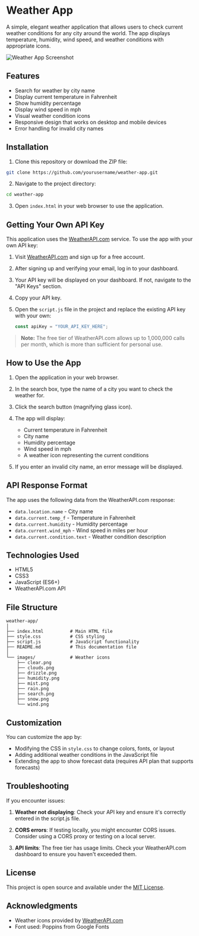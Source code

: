 # Weather App

A simple, elegant weather application that allows users to check current weather conditions for any city around the world. The app displays temperature, humidity, wind speed, and weather conditions with appropriate icons.

![Weather App Screenshot](/weather-app/images/app-complete.png "Weather App Screenshot")

## Features

- Search for weather by city name
- Display current temperature in Fahrenheit
- Show humidity percentage
- Display wind speed in mph
- Visual weather condition icons
- Responsive design that works on desktop and mobile devices
- Error handling for invalid city names

## Installation

1. Clone this repository or download the ZIP file:

```bash
git clone https://github.com/yourusername/weather-app.git
```

2. Navigate to the project directory:

```bash
cd weather-app
```

3. Open `index.html` in your web browser to use the application.

## Getting Your Own API Key

This application uses the [WeatherAPI.com](https://www.weatherapi.com/) service. To use the app with your own API key:

1. Visit [WeatherAPI.com](https://www.weatherapi.com/) and sign up for a free account.

2. After signing up and verifying your email, log in to your dashboard.

3. Your API key will be displayed on your dashboard. If not, navigate to the "API Keys" section.

4. Copy your API key.

5. Open the `script.js` file in the project and replace the existing API key with your own:

   ```javascript
   const apiKey = "YOUR_API_KEY_HERE";
   ```

> **Note:** The free tier of WeatherAPI.com allows up to 1,000,000 calls per month, which is more than sufficient for personal use.

## How to Use the App

1. Open the application in your web browser.

2. In the search box, type the name of a city you want to check the weather for.

3. Click the search button (magnifying glass icon).

4. The app will display:
   - Current temperature in Fahrenheit
   - City name
   - Humidity percentage
   - Wind speed in mph
   - A weather icon representing the current conditions

5. If you enter an invalid city name, an error message will be displayed.

## API Response Format

The app uses the following data from the WeatherAPI.com response:

- `data.location.name` - City name
- `data.current.temp_f` - Temperature in Fahrenheit
- `data.current.humidity` - Humidity percentage
- `data.current.wind_mph` - Wind speed in miles per hour
- `data.current.condition.text` - Weather condition description

## Technologies Used

- HTML5
- CSS3
- JavaScript (ES6+)
- WeatherAPI.com API

## File Structure

```text
weather-app/
│
├── index.html          # Main HTML file
├── style.css           # CSS styling
├── script.js           # JavaScript functionality
├── README.md           # This documentation file
│
└── images/             # Weather icons
    ├── clear.png
    ├── clouds.png
    ├── drizzle.png
    ├── humidity.png
    ├── mist.png
    ├── rain.png
    ├── search.png
    ├── snow.png
    └── wind.png
```

## Customization

You can customize the app by:

- Modifying the CSS in `style.css` to change colors, fonts, or layout
- Adding additional weather conditions in the JavaScript file
- Extending the app to show forecast data (requires API plan that supports forecasts)

## Troubleshooting

If you encounter issues:

1. **Weather not displaying**: Check your API key and ensure it's correctly entered in the script.js file.

2. **CORS errors**: If testing locally, you might encounter CORS issues. Consider using a CORS proxy or testing on a local server.

3. **API limits**: The free tier has usage limits. Check your WeatherAPI.com dashboard to ensure you haven't exceeded them.

## License

This project is open source and available under the [MIT License](LICENSE).

## Acknowledgments

- Weather icons provided by [WeatherAPI.com](https://www.weatherapi.com/)
- Font used: Poppins from Google Fonts

